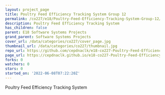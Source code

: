 ```yaml
---
layout: project_page
title: Poultry Feed Efficiency Tracking System Group 12
permalink: /co227/e18/Poultry-Feed-Efficiency-Tracking-System-Group-12/
description: Poultry Feed Efficiency Tracking System
has_children: false
parent: E18 Software Systems Projects
grand_parent: Software Systems Projects
cover_url: /data/categories/co227/cover_page.jpg
thumbnail_url: /data/categories/co227/thumbnail.jpg
repo_url: https://github.com/cepdnaclk/e18-co227-Poultry-Feed-Efficiency-Tracking-System-Group-12
page_url: https://cepdnaclk.github.io/e18-co227-Poultry-Feed-Efficiency-Tracking-System-Group-12
forks: 0
watchers: 0
stars: 0
started_on: '2022-06-08T07:22:20Z'
---
```


Poultry Feed Efficiency Tracking System